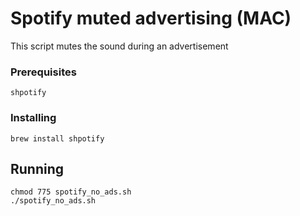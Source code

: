 # Spotify muted advertising (MAC)

This script mutes the sound during an advertisement

### Prerequisites


```
shpotify
```

### Installing

```
brew install shpotify
```

## Running

```
chmod 775 spotify_no_ads.sh
./spotify_no_ads.sh
```
